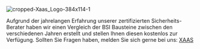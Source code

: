 
![cropped-Xaas_Logo-384x114-1](https://github.com/bsibausteinvergleich/BSIBausteinVergleich/assets/157005660/1a3e042c-7c05-446f-a35a-c751f57785ff)

Aufgrund der jahrelangen Erfahrung unserer zertifizierten Sicherheits-Berater haben wir einen Vergleich der BSI Bausteine zwischen den verschiedenen Jahren erstellt und stellen Ihnen diesen kostenlos zur Verfügung.
Sollten Sie Fragen haben, melden Sie sich gerne bei uns: <a href="mailto:sales@xaas-it.com"> XAAS</a>
